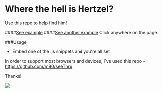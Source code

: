 # Where the hell is Hertzel?

Use this repo to help find him!

####[See example](https://hertzelnotfoundongithub.firebaseapp.com "See example") 
####[See another example](https://bintraykmock1.firebaseapp.com "See example") 
Click anywhere on the page.

###Usage

- Embed one of the .js snippets and you're all set

In order to support most browsers and devices, I`ve used this repo - 
https://github.com/m90/seeThru

Thanks!

![](https://hertzelnotfoundongithub.firebaseapp.com/screenshot.png)